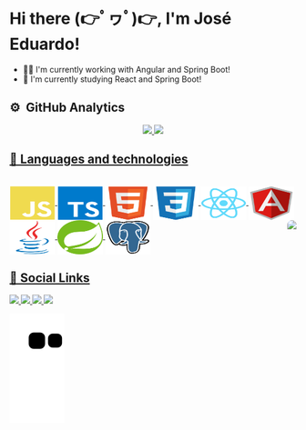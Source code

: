 <h1 align="left">Hi there (👉ﾟヮﾟ)👉, I'm José Eduardo!</h1>

- 👨‍💻 I'm currently working with Angular and Spring Boot!
- 📒 I'm currently studying React and Spring Boot!

## ⚙️ &nbsp;GitHub Analytics

<div align="center">
  <a href="https://github.com/JoseEduardoSS">
  <img height="180em" src="https://github-readme-stats.vercel.app/api?username=JoseEduardoSS&show_icons=true&theme=tokyonight&count_private=true"/>
  <img height="180em" src="https://github-readme-stats.vercel.app/api/top-langs/?username=JoseEduardoSS&layout=compact&langs_count=7&theme=tokyonight"/>
</div>

## 🔭 Languages and technologies
  
<div style="display: inline_block"><br>
  <img align="center" height="60" width="80" src="https://raw.githubusercontent.com/devicons/devicon/master/icons/javascript/javascript-plain.svg">
  <img align="center" height="60" width="80" src="https://raw.githubusercontent.com/devicons/devicon/master/icons/typescript/typescript-plain.svg">
  <img align="center" height="60" width="80" src="https://raw.githubusercontent.com/devicons/devicon/master/icons/html5/html5-original.svg">
  <img align="center" height="60" width="80" src="https://raw.githubusercontent.com/devicons/devicon/master/icons/css3/css3-original.svg">
  <img align="center" height="60" width="80" src="https://raw.githubusercontent.com/devicons/devicon/1119b9f84c0290e0f0b38982099a2bd027a48bf1/icons/react/react-original.svg">
  <img align="center" height="60" width="80" src="https://raw.githubusercontent.com/devicons/devicon/1119b9f84c0290e0f0b38982099a2bd027a48bf1/icons/angularjs/angularjs-original.svg">
  <img align="center" height="60" width="80" src="https://raw.githubusercontent.com/devicons/devicon/1119b9f84c0290e0f0b38982099a2bd027a48bf1/icons/java/java-original.svg">
  <img align="center" height="60" width="80" src="https://raw.githubusercontent.com/devicons/devicon/1119b9f84c0290e0f0b38982099a2bd027a48bf1/icons/spring/spring-original.svg">
  <img align="center" height="60" width="80" src="https://raw.githubusercontent.com/devicons/devicon/1119b9f84c0290e0f0b38982099a2bd027a48bf1/icons/postgresql/postgresql-original.svg">
  <img align="right" height="150" style="border-radius:50px;" src="https://i.pinimg.com/originals/e9/4a/43/e94a434eb01b15e2b6d0f7723f69d0d2.gif">
</div>
  
  ## 🔗 Social Links
  <div> 
  <a href="https://www.instagram.com/joseeduardoss8/" target="_blank">
    <img src="https://img.shields.io/badge/-Instagram-%23E4405F?style=for-the-badge&logo=instagram&logoColor=white" target="_blank" />
  </a>
   
  <a href = "mailto:joseesouza14@gmail.com" target="_blank">
    <img src="https://img.shields.io/badge/-Gmail-%23333?style=for-the-badge&logo=gmail&logoColor=white" />
  </a>
    
  <a href="https://www.linkedin.com/in/josé-eduardo-santos-de-souza-14aab21a9/" target="_blank">
    <img src="https://img.shields.io/badge/-LinkedIn-%230077B5?style=for-the-badge&logo=linkedin&logoColor=white" target="_blank" />
  </a> 
    
  <a href="https://web.whatsapp.com/send?l=en&phone=+55 48999022132" target="_blank">
    <img src="https://img.shields.io/badge/WhatsApp-25D366?style=for-the-badge&logo=whatsapp&logoColor=white" target="_blank" />
  </a>
  
 
  ![Snake animation](https://github.com/JoseEduardoSS/JoseEduardoSS/blob/output/github-contribution-grid-snake.svg)
 
</div>
